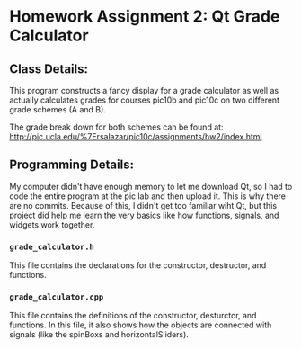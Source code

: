 # Homework Assignment 2: Qt Grade Calculator
## Class Details:
This program constructs a fancy display for a grade calculator as well as actually calculates grades for courses pic10b and pic10c on two different grade schemes (A and B).

The grade break down for both schemes can be found at: http://pic.ucla.edu/%7Ersalazar/pic10c/assignments/hw2/index.html
## Programming Details:
My computer didn't have enough memory to let me download Qt, so I had to code the entire program at the pic lab and then upload it. This is why there are no commits. Because of this, I didn't get too familiar wiht Qt, but this project did help me learn the very basics like how functions, signals, and widgets work together.
### `grade_calculator.h`
This file contains the declarations for the constructor, destructor, and functions.
### `grade_calculator.cpp`
This file contains the definitions of the constructor, desturctor, and functions. In this file, it also shows how the objects are connected with signals (like the spinBoxs and horizontalSliders).
